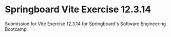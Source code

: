 # Springboard Vite Exercise 12.3.14

Submission for Vite Exercise 12.3.14 for Springboard's Software Engineering Bootcamp.
